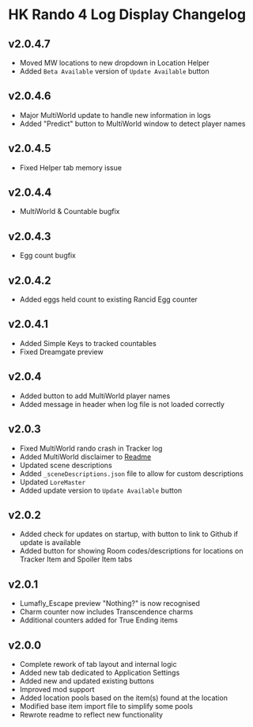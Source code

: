 # HK Rando 4 Log Display Changelog

## v2.0.4.7

- Moved MW locations to new dropdown in Location Helper
- Added `Beta Available` version of `Update Available` button

## v2.0.4.6

- Major MultiWorld update to handle new information in logs
- Added "Predict" button to MultiWorld window to detect player names

## v2.0.4.5

- Fixed Helper tab memory issue

## v2.0.4.4

- MultiWorld & Countable bugfix

## v2.0.4.3

- Egg count bugfix

## v2.0.4.2

- Added eggs held count to existing Rancid Egg counter

## v2.0.4.1

- Added Simple Keys to tracked countables
- Fixed Dreamgate preview

## v2.0.4

- Added button to add MultiWorld player names
- Added message in header when log file is not loaded correctly

## v2.0.3

- Fixed MultiWorld rando crash in Tracker log
- Added MultiWorld disclaimer to [Readme](https://github.com/blu-sta/HK-Rando-4-Log-Display/blob/main/README.md#multiWorld-disclaimer)
- Updated scene descriptions
- Added `_sceneDescriptions.json` file to allow for custom descriptions
- Updated `LoreMaster`
- Added update version to `Update Available` button

## v2.0.2

- Added check for updates on startup, with button to link to Github if update is available
- Added button for showing Room codes/descriptions for locations on Tracker Item and Spoiler Item tabs

## v2.0.1

- Lumafly_Escape preview "Nothing?" is now recognised
- Charm counter now includes Transcendence charms
- Additional counters added for True Ending items

## v2.0.0

- Complete rework of tab layout and internal logic
- Added new tab dedicated to Application Settings
- Added new and updated existing buttons
- Improved mod support
- Added location pools based on the item(s) found at the location
- Modified base item import file to simplify some pools
- Rewrote readme to reflect new functionality
